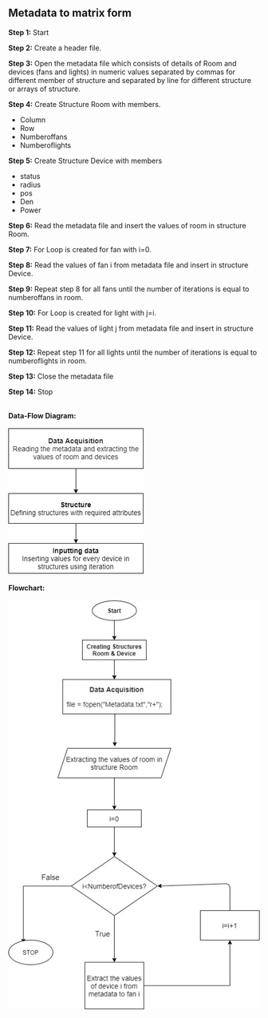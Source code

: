 ## Metadata to matrix form
<b>Step 1:</b> Start<br>

<b>Step 2:</b> Create a header file.<br>

<b>Step 3:</b> Open the metadata file which consists of details of Room and devices (fans and lights) in numeric values separated by commas for different member of structure and separated by line for different 	structure or arrays of structure.<br> 

<b>Step 4:</b> Create Structure Room with members.<br>

* Column<br>
* Row<br> 
* Numberoffans<br>
* Numberoflights<br>

<b>Step 5:</b>  Create Structure Device with members 

* status <br> 
* radius <br>
* pos <br>
* Den<br> 
* Power<br>

<b>Step 6:</b> Read the metadata file and insert the values of room in structure Room. 

<b>Step 7:</b>  For Loop is created for fan with i=0. 

<b>Step 8:</b>  Read the values of fan i from metadata file and insert in structure Device.   

<b>Step 9:</b>  Repeat step 8 for all fans until the number of iterations is equal to numberoffans in room. 

<b>Step 10:</b>  For Loop is created for light with j=i. 

<b>Step 11:</b>  Read the values of light j from metadata file and insert in structure Device.   

<b>Step 12:</b>  Repeat step 11 for all lights until the number of iterations is equal to numberoflights in room. 

<b>Step 13:</b>  Close the metadata file

<b>Step 14:</b>  Stop <br><br>

<b>Data-Flow Diagram: </b> <br><br>
![alt text](Dataflowdiag.jpg) <br><br>
<b>Flowchart: </b> <br><br>
![alt text](Flowchart.jpg)
